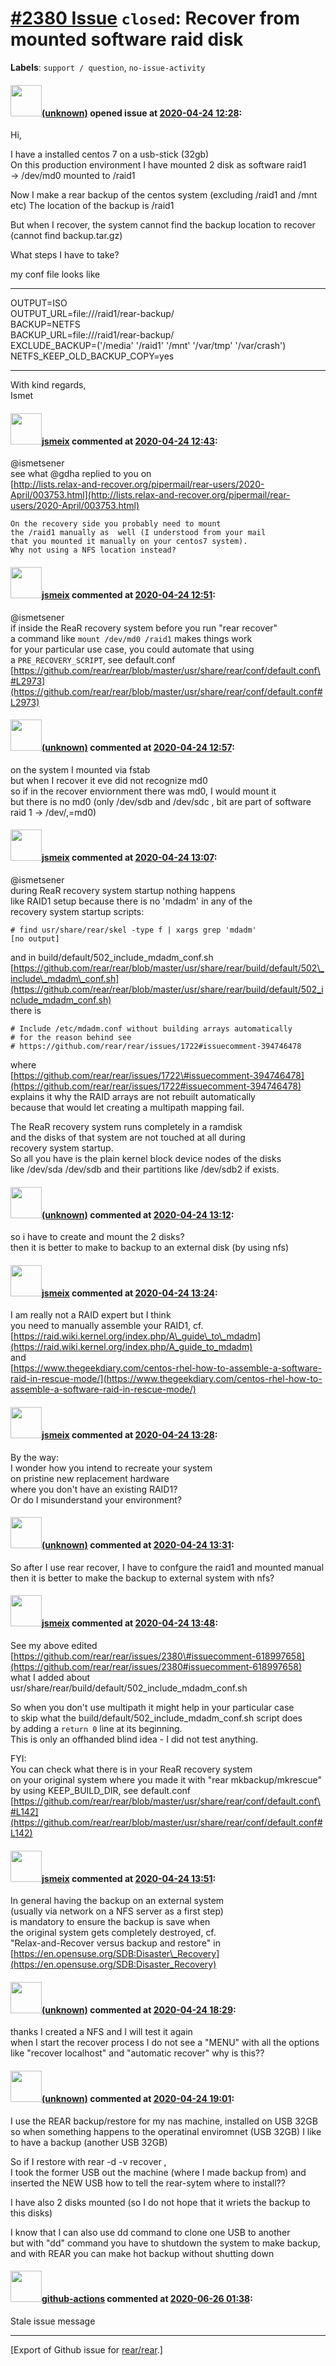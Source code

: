 [\#2380 Issue](https://github.com/rear/rear/issues/2380) `closed`: Recover from mounted software raid disk
==========================================================================================================

**Labels**: `support / question`, `no-issue-activity`

#### <img src="(unknown)" width="50">[(unknown)]((unknown)) opened issue at [2020-04-24 12:28](https://github.com/rear/rear/issues/2380):

Hi,

I have a installed centos 7 on a usb-stick (32gb)  
On this production environment I have mounted 2 disk as software raid1  
-&gt; /dev/md0 mounted to /raid1

Now I make a rear backup of the centos system (excluding /raid1 and
/mnt  
etc) The location of the backup is /raid1

But when I recover, the system cannot find the backup location to
recover (cannot find backup.tar.gz)

What steps I have to take?

my conf file looks like

------------------------------------------------------------------------

OUTPUT=ISO  
OUTPUT\_URL=file:///raid1/rear-backup/  
BACKUP=NETFS  
BACKUP\_URL=file:///raid1/rear-backup/  
EXCLUDE\_BACKUP=('/media' '/raid1' '/mnt' '/var/tmp' '/var/crash')  
NETFS\_KEEP\_OLD\_BACKUP\_COPY=yes

------------------------------------------------------------------------

With kind regards,  
Ismet

#### <img src="https://avatars.githubusercontent.com/u/1788608?u=925fc54e2ce01551392622446ece427f51e2f0ce&v=4" width="50">[jsmeix](https://github.com/jsmeix) commented at [2020-04-24 12:43](https://github.com/rear/rear/issues/2380#issuecomment-618985853):

@ismetsener  
see what @gdha replied to you on  
[http://lists.relax-and-recover.org/pipermail/rear-users/2020-April/003753.html](http://lists.relax-and-recover.org/pipermail/rear-users/2020-April/003753.html)

    On the recovery side you probably need to mount
    the /raid1 manually as  well (I understood from your mail
    that you mounted it manually on your centos7 system).
    Why not using a NFS location instead?

#### <img src="https://avatars.githubusercontent.com/u/1788608?u=925fc54e2ce01551392622446ece427f51e2f0ce&v=4" width="50">[jsmeix](https://github.com/jsmeix) commented at [2020-04-24 12:51](https://github.com/rear/rear/issues/2380#issuecomment-618989494):

@ismetsener  
if inside the ReaR recovery system before you run "rear recover"  
a command like `mount /dev/md0 /raid1` makes things work  
for your particular use case, you could automate that using  
a `PRE_RECOVERY_SCRIPT`, see default.conf  
[https://github.com/rear/rear/blob/master/usr/share/rear/conf/default.conf\#L2973](https://github.com/rear/rear/blob/master/usr/share/rear/conf/default.conf#L2973)

#### <img src="(unknown)" width="50">[(unknown)]((unknown)) commented at [2020-04-24 12:57](https://github.com/rear/rear/issues/2380#issuecomment-618992232):

on the system I mounted via fstab  
but when I recover it eve did not recognize md0  
so if in the recover enviornment there was md0, I would mount it  
but there is no md0 (only /dev/sdb and /dev/sdc , bit are part of
software raid 1 -&gt; /dev/,=md0)

#### <img src="https://avatars.githubusercontent.com/u/1788608?u=925fc54e2ce01551392622446ece427f51e2f0ce&v=4" width="50">[jsmeix](https://github.com/jsmeix) commented at [2020-04-24 13:07](https://github.com/rear/rear/issues/2380#issuecomment-618997658):

@ismetsener  
during ReaR recovery system startup nothing happens  
like RAID1 setup because there is no 'mdadm' in any of the  
recovery system startup scripts:

    # find usr/share/rear/skel -type f | xargs grep 'mdadm'
    [no output]

and in build/default/502\_include\_mdadm\_conf.sh  
[https://github.com/rear/rear/blob/master/usr/share/rear/build/default/502\_include\_mdadm\_conf.sh](https://github.com/rear/rear/blob/master/usr/share/rear/build/default/502_include_mdadm_conf.sh)  
there is

    # Include /etc/mdadm.conf without building arrays automatically
    # for the reason behind see
    # https://github.com/rear/rear/issues/1722#issuecomment-394746478

where  
[https://github.com/rear/rear/issues/1722\#issuecomment-394746478](https://github.com/rear/rear/issues/1722#issuecomment-394746478)  
explains it why the RAID arrays are not rebuilt automatically  
because that would let creating a multipath mapping fail.

The ReaR recovery system runs completely in a ramdisk  
and the disks of that system are not touched at all during  
recovery system startup.  
So all you have is the plain kernel block device nodes of the disks  
like /dev/sda /dev/sdb and their partitions like /dev/sdb2 if exists.

#### <img src="(unknown)" width="50">[(unknown)]((unknown)) commented at [2020-04-24 13:12](https://github.com/rear/rear/issues/2380#issuecomment-618999854):

so i have to create and mount the 2 disks?  
then it is better to make to backup to an external disk (by using nfs)

#### <img src="https://avatars.githubusercontent.com/u/1788608?u=925fc54e2ce01551392622446ece427f51e2f0ce&v=4" width="50">[jsmeix](https://github.com/jsmeix) commented at [2020-04-24 13:24](https://github.com/rear/rear/issues/2380#issuecomment-619007713):

I am really not a RAID expert but I think  
you need to manually assemble your RAID1, cf.  
[https://raid.wiki.kernel.org/index.php/A\_guide\_to\_mdadm](https://raid.wiki.kernel.org/index.php/A_guide_to_mdadm)  
and  
[https://www.thegeekdiary.com/centos-rhel-how-to-assemble-a-software-raid-in-rescue-mode/](https://www.thegeekdiary.com/centos-rhel-how-to-assemble-a-software-raid-in-rescue-mode/)

#### <img src="https://avatars.githubusercontent.com/u/1788608?u=925fc54e2ce01551392622446ece427f51e2f0ce&v=4" width="50">[jsmeix](https://github.com/jsmeix) commented at [2020-04-24 13:28](https://github.com/rear/rear/issues/2380#issuecomment-619010053):

By the way:  
I wonder how you intend to recreate your system  
on pristine new replacement hardware  
where you don't have an existing RAID1?  
Or do I misunderstand your environment?

#### <img src="(unknown)" width="50">[(unknown)]((unknown)) commented at [2020-04-24 13:31](https://github.com/rear/rear/issues/2380#issuecomment-619011751):

So after I use rear recover, I have to confgure the raid1 and mounted
manual  
then it is better to make the backup to external system with nfs?

#### <img src="https://avatars.githubusercontent.com/u/1788608?u=925fc54e2ce01551392622446ece427f51e2f0ce&v=4" width="50">[jsmeix](https://github.com/jsmeix) commented at [2020-04-24 13:48](https://github.com/rear/rear/issues/2380#issuecomment-619021427):

See my above edited  
[https://github.com/rear/rear/issues/2380\#issuecomment-618997658](https://github.com/rear/rear/issues/2380#issuecomment-618997658)  
what I added about  
usr/share/rear/build/default/502\_include\_mdadm\_conf.sh

So when you don't use multipath it might help in your particular case  
to skip what the build/default/502\_include\_mdadm\_conf.sh script
does  
by adding a `return 0` line at its beginning.  
This is only an offhanded blind idea - I did not test anything.

FYI:  
You can check what there is in your ReaR recovery system  
on your original system where you made it with "rear
mkbackup/mkrescue"  
by using KEEP\_BUILD\_DIR, see default.conf  
[https://github.com/rear/rear/blob/master/usr/share/rear/conf/default.conf\#L142](https://github.com/rear/rear/blob/master/usr/share/rear/conf/default.conf#L142)

#### <img src="https://avatars.githubusercontent.com/u/1788608?u=925fc54e2ce01551392622446ece427f51e2f0ce&v=4" width="50">[jsmeix](https://github.com/jsmeix) commented at [2020-04-24 13:51](https://github.com/rear/rear/issues/2380#issuecomment-619023590):

In general having the backup on an external system  
(usually via network on a NFS server as a first step)  
is mandatory to ensure the backup is save when  
the original system gets completely destroyed, cf.  
"Relax-and-Recover versus backup and restore" in  
[https://en.opensuse.org/SDB:Disaster\_Recovery](https://en.opensuse.org/SDB:Disaster_Recovery)

#### <img src="(unknown)" width="50">[(unknown)]((unknown)) commented at [2020-04-24 18:29](https://github.com/rear/rear/issues/2380#issuecomment-619175596):

thanks I created a NFS and I will test it again  
when I start the recover process I do not see a "MENU" with all the
options like "recover localhost" and "automatic recover" why is this??

#### <img src="(unknown)" width="50">[(unknown)]((unknown)) commented at [2020-04-24 19:01](https://github.com/rear/rear/issues/2380#issuecomment-619189268):

I use the REAR backup/restore for my nas machine, installed on USB
32GB  
so when something happens to the operatinal enviromnet (USB 32GB) I like
to have a backup (another USB 32GB)

So if I restore with rear -d -v recover ,  
I took the former USB out the machine (where I made backup from) and
inserted the NEW USB how to tell the rear-sytem where to install??

I have also 2 disks mounted (so I do not hope that it wriets the backup
to this disks)

I know that I can also use dd command to clone one USB to another  
but with "dd" command you have to shutdown the system to make backup,
and with REAR you can make hot backup without shutting down

#### <img src="https://avatars.githubusercontent.com/in/15368?v=4" width="50">[github-actions](https://github.com/apps/github-actions) commented at [2020-06-26 01:38](https://github.com/rear/rear/issues/2380#issuecomment-649900569):

Stale issue message

------------------------------------------------------------------------

\[Export of Github issue for
[rear/rear](https://github.com/rear/rear).\]
